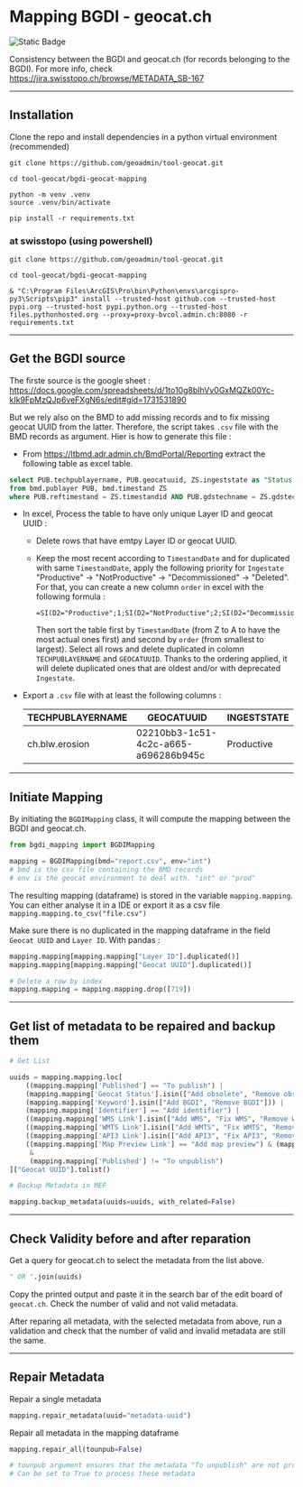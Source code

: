 # Mapping BGDI - geocat.ch
![Static Badge](https://img.shields.io/badge/Python-3.9%2B-%2334eb77)

Consistency between the BGDI and geocat.ch (for records belonging to the BGDI). For more info, check https://jira.swisstopo.ch/browse/METADATA_SB-167

---
## Installation
Clone the repo and install dependencies in a python virtual environment (recommended)
```
git clone https://github.com/geoadmin/tool-geocat.git

cd tool-geocat/bgdi-geocat-mapping

python -m venv .venv
source .venv/bin/activate

pip install -r requirements.txt
```

### at swisstopo (using powershell)
```
git clone https://github.com/geoadmin/tool-geocat.git

cd tool-geocat/bgdi-geocat-mapping

& "C:\Program Files\ArcGIS\Pro\bin\Python\envs\arcgispro-py3\Scripts\pip3" install --trusted-host github.com --trusted-host pypi.org --trusted-host pypi.python.org --trusted-host files.pythonhosted.org --proxy=proxy-bvcol.admin.ch:8080 -r requirements.txt
```
---

## Get the BGDI source
The firste source is the google sheet : https://docs.google.com/spreadsheets/d/1to10g8bIhVv0GxMQZk00Yc-kIk9FpMzQJp6veFXgN6s/edit#gid=1731531890<br>

But we rely also on the BMD to add missing records and to fix missing geocat UUID from the latter.
Therefore, the script takes `.csv` file with the BMD records as argument. Hier is how to generate this file :
* From https://ltbmd.adr.admin.ch/BmdPortal/Reporting extract the following table as excel table.
```sql
select PUB.techpublayername, PUB.geocatuuid, ZS.ingeststate as "Status (ZS)", PUB.ingeststate as "INGESTSTATE", ZS.TimestandDate
from bmd.publayer PUB, bmd.timestand ZS
where PUB.reftimestand = ZS.timestandid AND PUB.gdstechname = ZS.gdstechname;  
```
* In excel, Process the table to have only unique Layer ID and geocat UUID : 
  * Delete rows that have emtpy Layer ID or geocat UUID. 
  * Keep the most recent according to `TimestandDate` and for duplicated with same `TimestandDate`, apply the following priority for `Ingestate` "Productive" -> "NotProductive" -> "Decommissioned" -> "Deleted". For that, you can create a new column `order` in excel with the following formula :
    
    ```
    =SI(D2="Productive";1;SI(D2="NotProductive";2;SI(D2="Decommissioned";3;4)))
    ```
    Then sort the table first by `TimestandDate` (from Z to A to have the most actual ones first) and second by `order` (from smallest to largest). Select all rows and delete duplicated in colomn `TECHPUBLAYERNAME` and `GEOCATUUID`. Thanks to the ordering applied, it will delete duplicated ones that are oldest and/or with deprecated `Ingestate`.
    
* Export a `.csv` file with at least the following columns :

  |TECHPUBLAYERNAME|GEOCATUUID|INGESTSTATE|
  |---|---|---|
  |ch.blw.erosion|02210bb3-1c51-4c2c-a665-a696286b945c|Productive|

---
## Initiate Mapping
By initiating the `BGDIMapping` class, it will compute the mapping between the BGDI and geocat.ch.
```python
from bgdi_mapping import BGDIMapping

mapping = BGDIMapping(bmd="report.csv", env="int")
# bmd is the csv file containing the BMD records
# env is the geocat environment to deal with. "int" or "prod"
```
The resulting mapping (dataframe) is stored in the variable `mapping.mapping`. You can either analyse it in a IDE or export it as a csv file `mapping.mapping.to_csv("file.csv")`

Make sure there is no duplicated in the mapping dataframe in the field `Geocat UUID` and `Layer ID`.
With pandas :
```python
mapping.mapping[mapping.mapping["Layer ID"].duplicated()]
mapping.mapping[mapping.mapping["Geocat UUID"].duplicated()]

# Delete a row by index
mapping.mapping = mapping.mapping.drop([719])
```

---
## Get list of metadata to be repaired and backup them
```python
# Get List

uuids = mapping.mapping.loc[
    ((mapping.mapping['Published'] == "To publish") | 
    (mapping.mapping['Geocat Status'].isin(["Add obsolete", "Remove obsolete"])) | 
    (mapping.mapping['Keyword'].isin(["Add BGDI", "Remove BGDI"])) | 
    (mapping.mapping['Identifier'] == "Add identifier") | 
    ((mapping.mapping['WMS Link'].isin(["Add WMS", "Fix WMS", "Remove WMS"])) & (mapping.mapping['Published'].isin(["To publish", "Published"]))) | 
    ((mapping.mapping['WMTS Link'].isin(["Add WMTS", "Fix WMTS", "Remove WMTS"])) & (mapping.mapping['Published'].isin(["To publish", "Published"])))| 
    ((mapping.mapping['API3 Link'].isin(["Add API3", "Fix API3", "Remove API3"])) & (mapping.mapping['Published'].isin(["To publish", "Published"])))| 
    ((mapping.mapping['Map Preview Link'] == "Add map preview") & (mapping.mapping['Published'].isin(["To publish", "Published"]))))
     & 
     (mapping.mapping['Published'] != "To unpublish")
]["Geocat UUID"].tolist()

# Backup Metadata in MEF

mapping.backup_metadata(uuids=uuids, with_related=False)
```

---
## Check Validity before and after reparation
Get a query for geocat.ch to select the metadata from the list above.
```python
" OR ".join(uuids)
```
Copy the printed output and paste it in the search bar of the edit board of `geocat.ch`. Check the number of valid and not valid metadata. 

After reparing all metadata, with the selected metadata from above, run a validation and check that the number of valid and invalid metadata are still the same.

---
## Repair Metadata
Repair a single metadata
```python
mapping.repair_metadata(uuid="metadata-uuid")
```
Repair all metadata in the mapping dataframe
```python
mapping.repair_all(tounpub=False)

# tounpub argument ensures that the metadata "To unpublish" are not processed by default.
# Can be set to True to process these metadata
```
